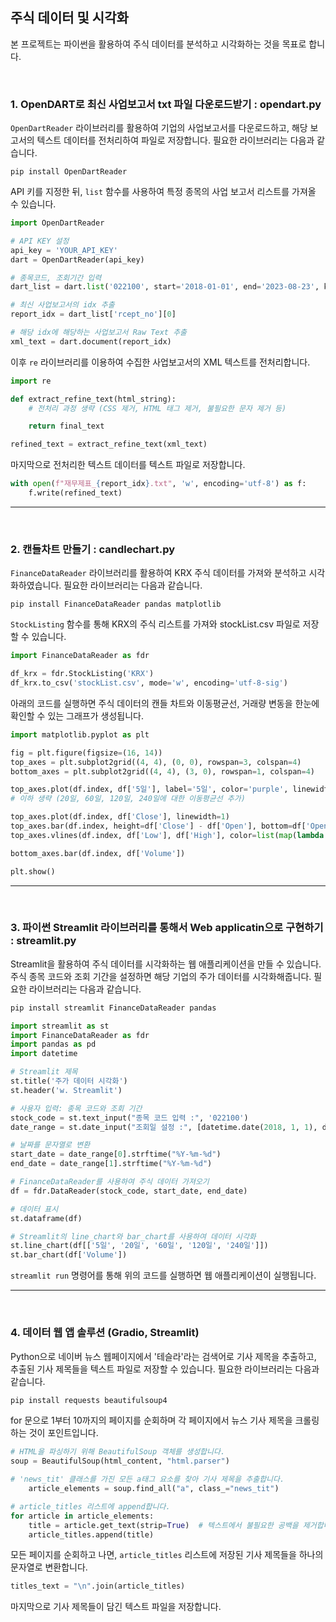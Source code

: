 ## 주식 데이터 및 시각화 

본 프로젝트는 파이썬을 활용하여 주식 데이터를 분석하고 시각화하는 것을 목표로 합니다.

<br/>

### 1. OpenDART로 최신 사업보고서 txt 파일 다운로드받기 : opendart.py

`OpenDartReader` 라이브러리를 활용하여 기업의 사업보고서를 다운로드하고, 해당 보고서의 텍스트 데이터를 전처리하여 파일로 저장합니다. 필요한 라이브러리는 다음과 같습니다. 
```
pip install OpenDartReader
```

API 키를 지정한 뒤, `list` 함수를 사용하여 특정 종목의 사업 보고서 리스트를 가져올 수 있습니다. 
```Python
import OpenDartReader

# API KEY 설정
api_key = 'YOUR_API_KEY'
dart = OpenDartReader(api_key)

# 종목코드, 조회기간 입력
dart_list = dart.list('022100', start='2018-01-01', end='2023-08-23', kind='A', final=False)

# 최신 사업보고서의 idx 추출
report_idx = dart_list['rcept_no'][0]

# 해당 idx에 해당하는 사업보고서 Raw Text 추출
xml_text = dart.document(report_idx)
```

이후 `re` 라이브러리를 이용하여 수집한 사업보고서의 XML 텍스트를 전처리합니다.
```Python
import re

def extract_refine_text(html_string):
    # 전처리 과정 생략 (CSS 제거, HTML 태그 제거, 불필요한 문자 제거 등)

    return final_text

refined_text = extract_refine_text(xml_text)
```

마지막으로 전처리한 텍스트 데이터를 텍스트 파일로 저장합니다.
```Python
with open(f"재무제표_{report_idx}.txt", 'w', encoding='utf-8') as f:
    f.write(refined_text)
```

---
<br/>

### 2. 캔들차트 만들기 : candlechart.py

`FinanceDataReader` 라이브러리를 활용하여 KRX 주식 데이터를 가져와 분석하고 시각화하였습니다. 필요한 라이브러리는 다음과 같습니다.
```
pip install FinanceDataReader pandas matplotlib
```

`StockListing` 함수를 통해 KRX의 주식 리스트를 가져와 stockList.csv 파일로 저장할 수 있습니다.
```Python
import FinanceDataReader as fdr

df_krx = fdr.StockListing('KRX')
df_krx.to_csv('stockList.csv', mode='w', encoding='utf-8-sig')
```

아래의 코드를 실행하면 주식 데이터의 캔들 차트와 이동평균선, 거래량 변동을 한눈에 확인할 수 있는 그래프가 생성됩니다. 
```Python
import matplotlib.pyplot as plt

fig = plt.figure(figsize=(16, 14))
top_axes = plt.subplot2grid((4, 4), (0, 0), rowspan=3, colspan=4)
bottom_axes = plt.subplot2grid((4, 4), (3, 0), rowspan=1, colspan=4)

top_axes.plot(df.index, df['5일'], label='5일', color='purple', linewidth=1.5)
# 이하 생략 (20일, 60일, 120일, 240일에 대한 이동평균선 추가)

top_axes.plot(df.index, df['Close'], linewidth=1)
top_axes.bar(df.index, height=df['Close'] - df['Open'], bottom=df['Open'], width=1, color=list(map(lambda c: 'red' if c > 0 else 'blue', df['Change'])))
top_axes.vlines(df.index, df['Low'], df['High'], color=list(map(lambda c: 'red' if c > 0 else 'blue', df['Change'])))

bottom_axes.bar(df.index, df['Volume'])

plt.show()
```

---
<br/>

### 3. 파이썬 Streamlit 라이브러리를 통해서 Web applicatin으로 구현하기 : streamlit.py

Streamlit을 활용하여 주식 데이터를 시각화하는 웹 애플리케이션을 만들 수 있습니다. 주식 종목 코드와 조회 기간을 설정하면 해당 기업의 주가 데이터를 시각화해줍니다. 필요한 라이브러리는 다음과 같습니다.
```bash
pip install streamlit FinanceDataReader pandas
```

```Python
import streamlit as st
import FinanceDataReader as fdr
import pandas as pd
import datetime

# Streamlit 제목
st.title('주가 데이터 시각화')
st.header('w. Streamlit')

# 사용자 입력: 종목 코드와 조회 기간
stock_code = st.text_input("종목 코드 입력 :", '022100')
date_range = st.date_input("조회일 설정 :", [datetime.date(2018, 1, 1), datetime.date(2023, 8, 23)])

# 날짜를 문자열로 변환
start_date = date_range[0].strftime("%Y-%m-%d")
end_date = date_range[1].strftime("%Y-%m-%d")

# FinanceDataReader를 사용하여 주식 데이터 가져오기
df = fdr.DataReader(stock_code, start_date, end_date)

# 데이터 표시
st.dataframe(df)

# Streamlit의 line_chart와 bar_chart를 사용하여 데이터 시각화
st.line_chart(df[['5일', '20일', '60일', '120일', '240일']])
st.bar_chart(df['Volume'])
```

`streamlit run` 명령어를 통해 위의 코드를 실행하면 웹 애플리케이션이 실행됩니다. 

---
<br/>

### 4. 데이터 웹 앱 솔루션 (Gradio, Streamlit)

Python으로 네이버 뉴스 웹페이지에서 '테슬라'라는 검색어로 기사 제목을 추출하고, 추출된 기사 제목들을 텍스트 파일로 저장할 수 있습니다. 필요한 라이브러리는 다음과 같습니다.
```bash
pip install requests beautifulsoup4
```

for 문으로 1부터 10까지의 페이지를 순회하며 각 페이지에서 뉴스 기사 제목을 크롤링하는 것이 포인트입니다. 

```Python
# HTML을 파싱하기 위해 BeautifulSoup 객체를 생성합니다. 
soup = BeautifulSoup(html_content, "html.parser")

# 'news_tit' 클래스를 가진 모든 a태그 요소를 찾아 기사 제목을 추출합니다.
    article_elements = soup.find_all("a", class_="news_tit")

# article_titles 리스트에 append합니다.
for article in article_elements:
    title = article.get_text(strip=True)  # 텍스트에서 불필요한 공백을 제거합니다
    article_titles.append(title)
```

모든 페이지를 순회하고 나면, `article_titles` 리스트에 저장된 기사 제목들을 하나의 문자열로 변환합니다. 
```Python
titles_text = "\n".join(article_titles)
```

마지막으로 기사 제목들이 담긴 텍스트 파일을 저장합니다.




